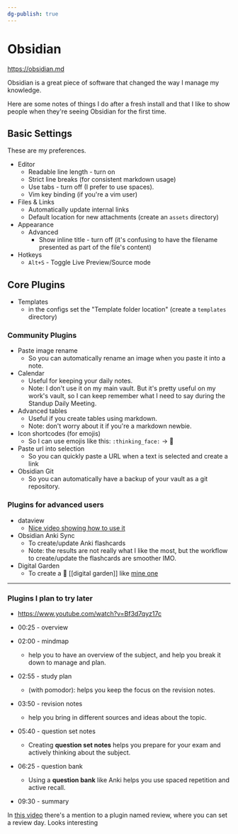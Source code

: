 ```yaml
---
dg-publish: true
---
```

# Obsidian

<https://obsidian.md>

Obsidian is a great piece of software that changed the way I manage my knowledge.

Here are some notes of things I do after a fresh install and that I like to show people when they're seeing Obsidian for the first time.

## Basic Settings

These are my preferences.

- Editor
    - Readable line length - turn on
    - Strict line breaks (for consistent markdown usage)
    - Use tabs - turn off (I prefer to use spaces).
    - Vim key binding (if you're a vim user)
- Files & Links
    - Automatically update internal links
    - Default location for new attachments (create an `assets` directory)
- Appearance
    - Advanced
        - Show inline title - turn off (it's confusing to have the filename presented as part of the file's content)
- Hotkeys
    - `Alt+S` - Toggle Live Preview/Source mode

## Core Plugins

- Templates
    - in the configs set the "Template folder location" (create a `templates` directory)

### Community Plugins

- Paste image rename
    - So you can automatically rename an image when you paste it into a note.
- Calendar
    - Useful for keeping your daily notes.
    - Note: I don't use it on my main vault. But it's pretty useful on my work's vault, so I can keep remember what I need to say during the Standup Daily Meeting.
- Advanced tables
    - Useful if you create tables using markdown.
    - Note: don't worry about it if you're a markdown newbie.
- Icon shortcodes (for emojis)
    - So I can use emojis like this: `:thinking_face:` -> 🤔
- Paste url into selection
    - So you can quickly paste a URL when a text is selected and create a link
- Obsidian Git
    - So you can automatically have a backup of your vault as a git repository.

### Plugins for advanced users

- dataview
    - [Nice video showing how to use it](https://www.youtube.com/watch?v=8yjNuiSBSAM)
- Obsidian Anki Sync
    - To create/update Anki flashcards
    - Note: the results are not really what I like the most, but the workflow to create/update the flashcards are smoother IMO.
- Digital Garden
    - To create a 🌱 [[digital garden]] like [mine one](https://meleu.netlify.app)

---

### Plugins I plan to try later

- <https://www.youtube.com/watch?v=Bf3d7qyz17c>

- 00:25 - overview
- 02:00 - mindmap
    - help you to have an overview of the subject, and help you break it down to manage and plan.
- 02:55 - study plan
    - (with pomodor): helps you keep the focus on the revision notes.
- 03:50 - revision notes
    - help you bring in different sources and ideas about the topic.
- 05:40 - question set notes
    - Creating **question set notes** helps you prepare for your exam and actively thinking about the subject.
- 06:25 - question bank
    - Using a **question bank** like Anki helps you use spaced repetition and active recall.
- 09:30 - summary

In [this video](https://www.youtube.com/watch?v=X61wRmfZU8Y) there's a mention to a plugin named review, where you can set a review day. Looks interesting
